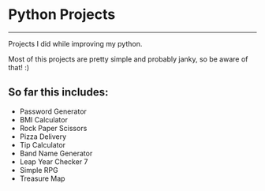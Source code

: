 # Python Projects
---

Projects I did while improving my python.

Most of this projects are pretty simple and probably janky, so be aware of that! :)

## So far this includes:

- Password Generator
- BMI Calculator
- Rock Paper Scissors
- Pizza Delivery 
- Tip Calculator
- Band Name Generator 
- Leap Year Checker 7
- Simple RPG
- Treasure Map
